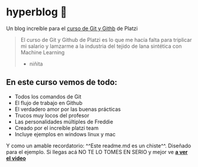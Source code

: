# hyperblog 🎃 
Un blog increíble para el [curso de Git y Githb](https://platzi.com/clases/git-github/ "curso de Git y Githb") de Platzi
> El curso de Git y Github de Platzi es lo que me hacía falta para triplicar mi salario y lamzarme a la industria del tejido de lana sintética con Machine Learning
> - niñita

## En este curso vemos de todo:
* Todos los comandos de Git
* El flujo de trabajo en Github
* El verdadero amor por las buenas prácticas
* Trucos muy locos del profesor 
* Las personalidades múltiples de Freddie
* Creado por el increíble platzi team
* Incluye ejemplos en windows linux y mac


Y como un amable recordatorio: ^^Este readme.md es un chiste^^. Diseñado para el ejemplo. Si llegas acá NO TE LO TOMES EN SERIO y mejor ve [**a ver el video**](https://youtu.be/mUi9mOqPhf8 "a ver el video")